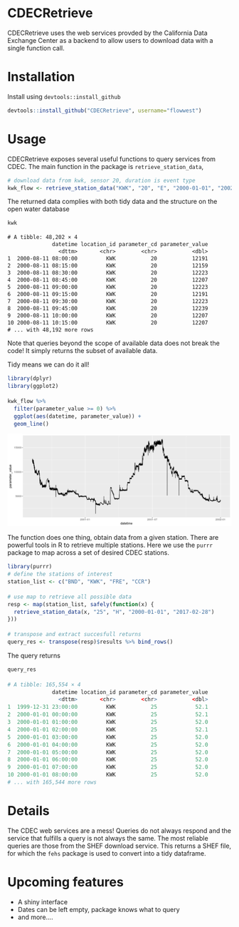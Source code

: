 # CDECRetrieve

CDECRetrieve uses the web services provded by the California Data Exchange Center
as a backend to allow users to download data with a single function call. 

# Installation 

Install using `devtools::install_github` 

```r 
devtools::install_github("CDECRetrieve", username="flowwest")
```


# Usage 

CDECRetrieve exposes several useful functions to query services from CDEC. 
The main function in the package is `retrieve_station_data`, 

```r 
# download data from kwk, sensor 20, duration is event type
kwk_flow <- retrieve_station_data("KWK", "20", "E", "2000-01-01", "2002-01-01")
```

The returned data complies with both tidy data and the structure on the open 
water database 

```
kwk 

# A tibble: 48,202 × 4
              datetime location_id parameter_cd parameter_value
                <dttm>       <chr>        <chr>           <dbl>
1  2000-08-11 08:00:00         KWK           20           12191
2  2000-08-11 08:15:00         KWK           20           12159
3  2000-08-11 08:30:00         KWK           20           12223
4  2000-08-11 08:45:00         KWK           20           12207
5  2000-08-11 09:00:00         KWK           20           12223
6  2000-08-11 09:15:00         KWK           20           12191
7  2000-08-11 09:30:00         KWK           20           12223
8  2000-08-11 09:45:00         KWK           20           12239
9  2000-08-11 10:00:00         KWK           20           12207
10 2000-08-11 10:15:00         KWK           20           12207
# ... with 48,192 more rows
```

Note that queries beyond the scope of available data does not break the code! It 
simply returns the subset of available data. 

Tidy means we can do it all! 

```r 
library(dplyr)
library(ggplot2)

kwk_flow %>% 
  filter(parameter_value >= 0) %>% 
  ggplot(aes(datetime, parameter_value)) + 
  geom_line()
```

![kwk](images/kwk_flow_ts.png)

The function does one thing, obtain data from a given station. There are powerful 
tools in R to retrieve multiple stations. Here we use the `purrr` package to map 
across a set of desired CDEC stations. 

```r
library(purrr)
# define the stations of interest
station_list <- c("BND", "KWK", "FRE", "CCR")

# use map to retrieve all possible data
resp <- map(station_list, safely(function(x) {
  retrieve_station_data(x, "25", "H", "2000-01-01", "2017-02-28")
}))

# transpose and extract succesfull returns 
query_res <- transpose(resp)$results %>% bind_rows()
```

The query returns 

```r
query_res

# A tibble: 165,554 × 4
              datetime location_id parameter_cd parameter_value
                <dttm>       <chr>        <chr>           <dbl>
1  1999-12-31 23:00:00         KWK           25            52.1
2  2000-01-01 00:00:00         KWK           25            52.1
3  2000-01-01 01:00:00         KWK           25            52.0
4  2000-01-01 02:00:00         KWK           25            52.1
5  2000-01-01 03:00:00         KWK           25            52.0
6  2000-01-01 04:00:00         KWK           25            52.0
7  2000-01-01 05:00:00         KWK           25            52.0
8  2000-01-01 06:00:00         KWK           25            52.0
9  2000-01-01 07:00:00         KWK           25            52.0
10 2000-01-01 08:00:00         KWK           25            52.0
# ... with 165,544 more rows
```

# Details 

The CDEC web services are a mess! Queries do not always respond and the service 
that fulfills a query is not always the same. The most reliable queries are those
from the SHEF download service. This returns a SHEF file, for which the `fehs` 
package is used to convert into a tidy dataframe. 

# Upcoming features

* A shiny interface 
* Dates can be left empty, package knows what to query 
* and more....







